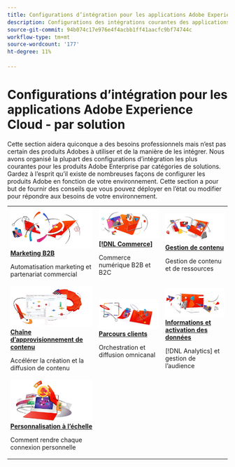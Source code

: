 ```yaml
---
title: Configurations d’intégration pour les applications Adobe Experience Cloud - par solution
description: Configurations des intégrations courantes des applications Adobe Experience Cloud organisées par solution.
source-git-commit: 94b074c17e976e4f4acbb1ff41aacfc9bf74744c
workflow-type: tm+mt
source-wordcount: '177'
ht-degree: 11%

---
```



# Configurations d’intégration pour les applications Adobe Experience Cloud - par solution

Cette section aidera quiconque a des besoins professionnels mais n’est pas certain des produits Adobes à utiliser et de la manière de les intégrer.  Nous avons organisé la plupart des configurations d’intégration les plus courantes pour les produits Adobe Enterprise par catégories de solutions.  Gardez à l’esprit qu’il existe de nombreuses façons de configurer les produits Adobe en fonction de votre environnement.  Cette section a pour but de fournir des conseils que vous pouvez déployer en l’état ou modifier pour répondre aux besoins de votre environnement.

<table>
<tr>
    <td>
      <a  href="./b2b.md"><img alt="Marketing B2B" src="./assets/b2b.png"/></a>
      <div><strong><a href="./b2b.md">Marketing B2B</a></strong></div>
      <p>
        Automatisation marketing et partenariat commercial
      </p>
    </td>
   <td>
      <a  href="./commerce.md"><img alt="Commerce" src="./assets/commerce.png"/></a>
      <div><strong><a href="./commerce.md">[!DNL Commerce]</a></strong></div>
      <p>
        Commerce numérique B2B et B2C
      </p>
   </td>    
   <td>
      <a  href="./content-management.md"><img alt="Gestion de contenu" src="./assets/content-management.png"/></a>
      <div><strong><a href="./content-management.md">Gestion de contenu</a></strong></div>
      <p>
        Gestion de contenu et de ressources
      </p>
   </td>
</tr>
<tr>
   <td>
      <a  href="./content-supply-chain.md"><img alt="Chaîne d’approvisionnement de contenu" src="./assets/content-supply-chain.png"/></a>
      <div><strong><a href="./content-supply-chain.md">Chaîne d’approvisionnement de contenu</a></strong></div>
      <p>
        Accélérer la création et la diffusion de contenu
      </p> 
    </td>
   <td>
      <a  href="./customer-journeys.md"><img alt="Parcours clients" src="./assets/customer-journeys.png"/></a>
      <div><strong><a href="./customer-journeys.md">Parcours clients</a></strong></div>
      <p>
        Orchestration et diffusion omnicanal
      </p> 
    </td>
   <td>
      <a  href="./data-insights.md"><img alt="Informations sur les données et activation" src="./assets/data-insights.png"/></a>
      <div><strong><a href="./data-insights.md"> Informations et activation des données</a></strong></div>
      <p>
        [!DNL Analytics] et gestion de l’audience
      </p>
   </td>  
</tr>
<tr>
   <td>
      <a  href="./personalization.md"><img alt="Personnalisation à grande échelle" src="./assets/personalization.png"/></a>
      <div><strong><a href="./personalization.md">Personnalisation à l’échelle</a></strong></div>
      <p>
        Comment rendre chaque connexion personnelle
      </p>
   </td>
</table>

